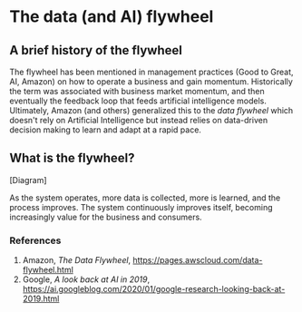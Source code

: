 # The data (and AI) flywheel

## A brief history of the flywheel
The flywheel has been mentioned in management practices (Good to Great, AI, Amazon) on how to operate a business and gain momentum. Historically the term was associated with business market momentum, and then eventually the feedback loop that feeds artificial intelligence models. Ultimately, Amazon (and others) generalized this to the *data flywheel* which doesn't rely on Artificial Intelligence but instead relies on data-driven decision making to learn and adapt at a rapid pace. 

## What is the flywheel?
[Diagram]

As the system operates, more data is collected, more is learned, and the process improves. The system continuously improves itself, becoming increasingly value for the business and consumers.

### References
1. Amazon, *The Data Flywheel*, https://pages.awscloud.com/data-flywheel.html
2. Google, *A look back at AI in 2019*, https://ai.googleblog.com/2020/01/google-research-looking-back-at-2019.html
